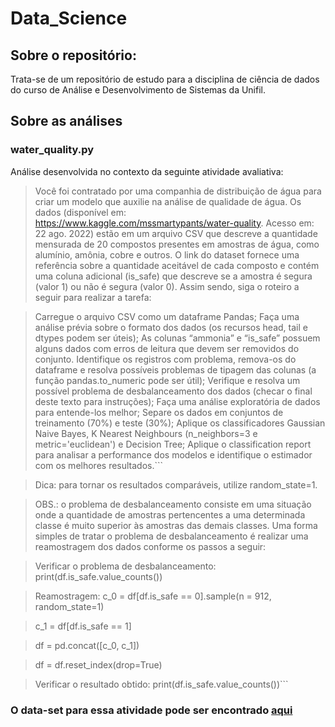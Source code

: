 # Data_Science

## Sobre o repositório:
Trata-se de um repositório de estudo para a disciplina de ciência de dados do curso de Análise e Desenvolvimento de Sistemas da Unifil.

## Sobre as análises
### water_quality.py
Análise desenvolvida no contexto da seguinte atividade avaliativa:

>Você foi contratado por uma companhia de distribuição de água para criar um modelo que auxilie na análise de qualidade de água. Os dados (disponível em: https://www.kaggle.com/mssmartypants/water-quality. Acesso em: 22 ago. 2022) estão em um arquivo CSV que descreve a quantidade mensurada de 20 compostos presentes em amostras de água, como alumínio, amônia, cobre e outros. O link do dataset fornece uma referência sobre a quantidade aceitável de cada composto e contém uma coluna adicional (is_safe) que descreve se a amostra é segura (valor 1) ou não é segura (valor 0). Assim sendo, siga o roteiro a seguir para realizar a tarefa: 

>Carregue o arquivo CSV como um dataframe Pandas;
>Faça uma análise prévia sobre o formato dos dados (os recursos head, tail e dtypes podem ser úteis);
>As colunas “ammonia” e “is_safe” possuem alguns dados com erros de leitura que devem ser removidos do conjunto. Identifique os registros com problema, remova-os do dataframe e resolva possíveis problemas de tipagem das colunas (a função pandas.to_numeric pode ser útil);
>Verifique e resolva um possível problema de desbalanceamento dos dados (checar o final deste texto para instruções);
>Faça uma análise exploratória de dados para entende-los melhor;
>Separe os dados em conjuntos de treinamento (70%) e teste (30%);
>Aplique os classificadores Gaussian Naive Bayes, K Nearest Neighbours (n_neighbors=3 e metric='euclidean') e Decision Tree;
>Aplique o classification report para analisar a performance dos modelos e identifique o estimador com os melhores resultados.```
 

>Dica: para tornar os resultados comparáveis, utilize random_state=1.

>OBS.: o problema de desbalanceamento consiste em uma situação onde a quantidade de amostras pertencentes a uma determinada classe é muito superior às amostras das demais classes. Uma forma simples de tratar o problema de desbalanceamento é realizar uma reamostragem dos dados conforme os passos a seguir:

>Verificar o problema de desbalanceamento:
>print(df.is_safe.value_counts())

>Reamostragem:
>c_0 = df[df.is_safe == 0].sample(n = 912, random_state=1)

>c_1 = df[df.is_safe == 1]

>df = pd.concat([c_0, c_1])

>df = df.reset_index(drop=True)

>Verificar o resultado obtido:
>print(df.is_safe.value_counts())```

### O data-set para essa atividade pode ser encontrado [aqui](https://www.kaggle.com/datasets/mssmartypants/water-quality)